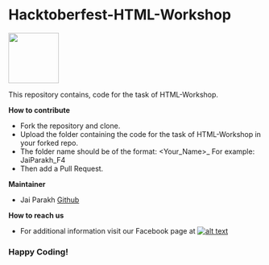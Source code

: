 # Hacktoberfest-HTML-Workshop

<img src="https://developers.google.com/community/dsc/images/dsc_lockup.png" height="100px">

This repository contains, code for the task of HTML-Workshop.

**How to contribute**

 - Fork the repository and clone.
 - Upload the folder containing the code for the task of HTML-Workshop in your forked repo.
 - The folder name should be of the format: <Your_Name>_<Batch>    For example: JaiParakh_F4
 - Then add a Pull Request.
 
**Maintainer**
- Jai Parakh [Github](https://github.com/JaiParakh/)

**How to reach us**
- For additional information visit our Facebook page at 
[![alt text][2.2]][2]

[2.2]: http://i.imgur.com/fep1WsG.png (http://www.facebook.com/dscjiitnoida/)

[2]: http://www.facebook.com/dscjiitnoida/




### Happy Coding!



